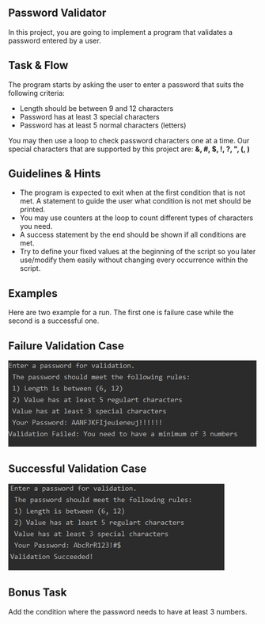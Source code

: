 ## Password Validator

In this project, you are going to implement a program that validates a password entered by a user.

## Task & Flow
The program starts by asking the user to enter a password that suits the following criteria:
- Length should be between 9 and 12 characters
- Password has at least 3 special characters
- Password has at least 5 normal characters (letters)

You may then use a loop to check password characters one at a time. 
Our special characters that are supported by this project are: **&, #, $, !, ?, ", (, )**

## Guidelines & Hints
- The program is expected to exit when at the first condition that is not met. A statement to guide the user what condition is not met should be printed.
- You may use counters at the loop to count different types of characters you need.
- A success statement by the end should be shown if all conditions are met.
- Try to define your fixed values at the beginning of the script so you later use/modify them easily without changing every occurrence within the script.

## Examples
Here are two example for a run. The first one is failure case while the second is a successful one.
## Failure Validation Case
![image](assets/failure_case.PNG)

## Successful Validation Case
![image](assets/success_case.PNG)


## Bonus Task
Add the condition where the password needs to have at least 3 numbers.